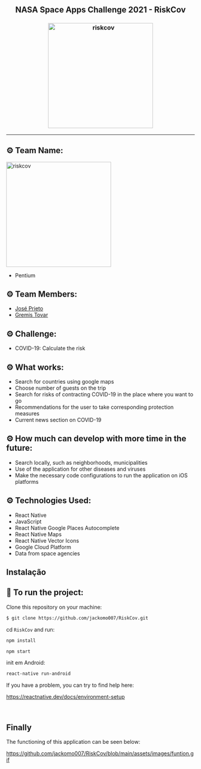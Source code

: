 <h2 align="center">NASA Space Apps Challenge 2021 - RiskCov</h2>

<h3 align="center">
    <img alt="riskcov"
    src="https://github.com/jackomo007/RiskCov/blob/main/assets/images/d.png" width="280px"/>
   
</h3>

<hr/>

## ⚙️ Team Name: 
 <img alt="riskcov"
    src="https://github.com/jackomo007/RiskCov/blob/main/assets/images/pentium.png" width="280px"/>
- Pentium

## ⚙️ Team Members: 
- [José Prieto](https://github.com/jackomo007)
- [Gremis Tovar](https://github.com/Gremis)

## ⚙️ Challenge: 
- COVID-19: Calculate the risk

## ⚙️ What works:
- Search for countries using google maps
- Choose number of guests on the trip
- Search for risks of contracting COVID-19 in the place where you want to go
- Recommendations for the user to take corresponding protection measures
- Current news section on COVID-19


## ⚙️ How much can develop with more time in the future:
- Search locally, such as neighborhoods, municipalities
- Use of the application for other diseases and viruses
- Make the necessary code configurations to run the application on iOS platforms


## ⚙️ Technologies Used:
- React Native
- JavaScript
- React Native Google Places Autocomplete
- React Native Maps
- React Native Vector Icons
- Google Cloud Platform
- Data from space agencies

## Instalação

## 🏁 To run the project:

Clone this repository on your machine:

```bash
$ git clone https://github.com/jackomo007/RiskCov.git
```

cd `RiskCov` and run:

```bash
npm install
```

```bash
npm start
```

init em Android:

```bash
react-native run-android
```

If you have a problem, you can try to find help here:

https://reactnative.dev/docs/environment-setup

<br/>

## Finally

The functioning of this application can be seen below:


https://github.com/jackomo007/RiskCov/blob/main/assets/images/funtion.gif
